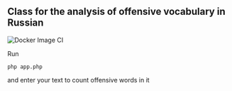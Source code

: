 ## Сlass for the analysis of offensive vocabulary in Russian

![Docker Image CI](https://github.com/kolyanok/OffensiveAnalytics/workflows/Docker%20Image%20CI/badge.svg?branch=feature%2Fgithub_workflow)

Run
```
php app.php
```
and enter your text to count offensive words in it
